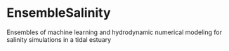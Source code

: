 # EnsembleSalinity
Ensembles of machine learning and hydrodynamic numerical modeling for salinity simulations in a tidal estuary
